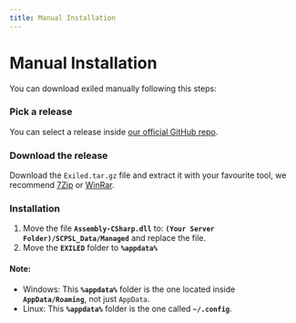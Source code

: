 ```yaml
---
title: Manual Installation
---
```


# Manual Installation

You can download exiled manually following this steps:

### Pick a release

You can select a release inside [our official GitHub repo](https://github.com/Exiled-Official/EXILED/releases/).

### Download the release

Download the `Exiled.tar.gz` file and extract it with your favourite tool, we recommend [7Zip](https://www.7-zip.org/) or [WinRar](https://www.win-rar.com/download.html?&L=6).

### Installation

1. Move the file **``Assembly-CSharp.dll``** to: **`(Your Server Folder)/SCPSL_Data/Managed`** and replace the file.
2. Move the **``EXILED``** folder to **`%appdata%`**

#### Note:
- Windows: This **`%appdata%`** folder is the one located inside **`AppData/Roaming`**, not just `AppData`.
- Linux: This **`%appdata%`** folder is the one called **`~/.config`**.